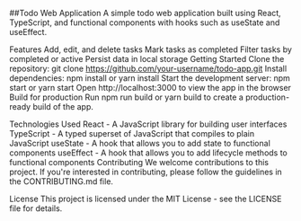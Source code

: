##Todo Web Application
A simple todo web application built using React, TypeScript, and functional components with hooks such as useState and useEffect.

Features
Add, edit, and delete tasks
Mark tasks as completed
Filter tasks by completed or active
Persist data in local storage
Getting Started
Clone the repository: git clone https://github.com/your-username/todo-app.git
Install dependencies: npm install or yarn install
Start the development server: npm start or yarn start
Open http://localhost:3000 to view the app in the browser
Build for production
Run npm run build or yarn build to create a production-ready build of the app.

Technologies Used
React - A JavaScript library for building user interfaces
TypeScript - A typed superset of JavaScript that compiles to plain JavaScript
useState - A hook that allows you to add state to functional components
useEffect - A hook that allows you to add lifecycle methods to functional components
Contributing
We welcome contributions to this project. If you're interested in contributing, please follow the guidelines in the CONTRIBUTING.md file.

License
This project is licensed under the MIT License - see the LICENSE file for details.
